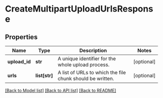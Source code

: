 # CreateMultipartUploadUrlsResponse

## Properties
Name | Type | Description | Notes
------------ | ------------- | ------------- | -------------
**upload_id** | **str** | A unique identifier for the whole upload process. | [optional] 
**urls** | **list[str]** | A list of URLs to which the file chunk should be written. | [optional] 

[[Back to Model list]](../README.md#documentation-for-models) [[Back to API list]](../README.md#documentation-for-api-endpoints) [[Back to README]](../README.md)

